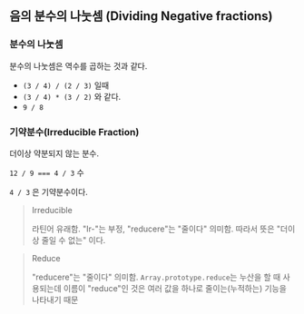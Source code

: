 ## 음의 분수의 나눗셈 (Dividing Negative fractions)

### 분수의 나눗셈

분수의 나눗셈은 역수를 곱하는 것과 같다.

* `(3 / 4) / (2 / 3)` 일때
* `(3 / 4) * (3 / 2)` 와 같다.
* `9 / 8`

### 기약분수(Irreducible Fraction)

더이상 약분되지 않는 분수.

`12 / 9 === 4 / 3` 수

`4 / 3` 은 기약분수이다.

> Irreducible
> 
> 라틴어 유래함. "Ir-"는 부정, "reducere"는 "줄이다" 의미함.
> 따라서 뜻은 "더이상 줄일 수 없는" 이다.

> Reduce
> 
> "reducere"는 "줄이다" 의미함.
> `Array.prototype.reduce`는 누산을 할 때 사용되는데
> 이름이 "reduce"인 것은 여러 값을 하나로 줄이는(누적하는) 기능을 나타내기 때문

